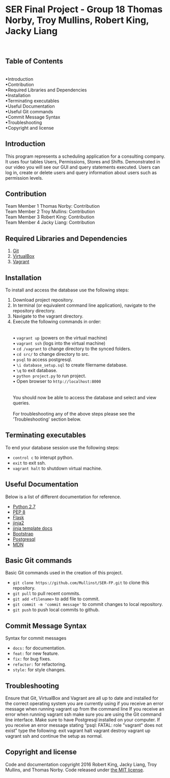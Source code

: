 SER Final Project - Group 18
Thomas Norby, Troy Mullins, Robert King, Jacky Liang
==============================================
<br>

Table of Contents
-----------------------------------
<br>
•Introduction<br>
•Contribution<br>
•Required Libraries and Dependencies<br>
•Installation<br>
•Terminating executables <br>
•Useful Documentation<br>
•Useful Git commands<br>
•Commit Message Syntax<br>
•Troubleshooting<br>
•Copyright and license<br>


Introduction
-----------------------------------

This program represents a scheduling application for a consulting company. It uses four tables Users, Permissions, Stores and Shifts. Demonstrated in our video you will see our GUI and query statements executed.
Users can log in, create or delete users and query information about users such as permission levels.


Contribution
-----------------------------------

Team Member 1 Thomas Norby: Contribution<br>
Team Member 2 Troy Mullins: Contribution<br>
Team Member 3 Robert King: Contribution<br>
Team Member 4 Jacky Liang: Contribution<br>


Required Libraries and Dependencies
-----------------------------------

1. [Git](http://git-scm.com/downloads)
2. [VirtualBox](https://www.virtualbox.org/wiki/Downloads)
3. [Vagrant](https://www.vagrantup.com)


Installation
------------------

To install and access the database use the following steps:<br>
1. Download project repository.<br>
2. In terminal (or equivalent command line application), navigate to the repository directory.<br>
3. Navigate to the vagrant directory.<br>
4. Execute the following commands in order:<br><br><br>
	• `vagrant up` (powers on the virtual machine)<br>
	• `vagrant ssh` (logs into the virtual machine)<br>
	• `cd /vagrant` to change directory to the synced folders.<br>
	• `cd src/` to change directory to src.<br>
	• `psql` to access postgresql.<br>
	• `\i database_setup.sql` to create filername database.<br>
	• `\q` to exit database.<br>
	• `python project.py` to run project.<br>
	• Open browser to `http://localhost:8000`<br>
<br><br>
You should now be able to access the database and select and view queries.
<br><br>
For troubleshooting any of the above steps please see the 'Troubleshooting' section below.


Terminating executables 
--------------------

To end your database session use the following steps:
* `control c` to interupt python.
* `exit` to exit ssh.
* `vagrant halt` to shutdown virtual machine. 


Useful Documentation
---------------------

Below is a list of different documentation for reference.
* [Python 2.7](https://www.python.org/download/releases/2.7/)
* [PEP 8](https://www.python.org/dev/peps/pep-0008/)
* [Flask](http://flask.pocoo.org/docs/0.10/quickstart/)
* [jinja2](http://jinja.pocoo.org/docs/dev/)
* [jinja template docs](http://jinja.pocoo.org/docs/dev/templates/)
* [Bootstrap](http://getbootstrap.com/)
* [Postgresql](http://www.postgresql.org/docs/9.3/static/index.html)
* [MDN](https://developer.mozilla.org/en-US/)


Basic Git commands
--------------------

Basic Git commands used in the creation of this project.
* `git clone https://github.com/Mullinst/SER-FP.git` to clone this repository.
* `git pull` to pull recent commits.
* `git add <filename>` to add file to commit.
* `git commit -m 'commit message'` to commit changes to local repository.
* `git push` to push local commits to github.


Commit Message Syntax
---------------------

Syntax for commit messages
* `docs:` for documentation.
* `feat:` for new feature.
* `fix:` for bug fixes.
* `refactor:` for refactoring.
* `style:` for style changes.


Troubleshooting
---------------------

Ensure that Git, VirtualBox and Vagrant are all up to date and installed for the correct operating system you are currently using if you receive an error message when running vagrant up from the command line
If you receive an error when running vagrant ssh make sure you are using the Git command line interface.
Make sure to have Postgresql installed on your computer. If you receive an error message stating “psql: FATAL:  role "vagrant" does not exist” type the following:
exit
vagrant halt
vagrant destroy
vagrant up
vagrant ssh
and continue the setup as normal.


Copyright and license
---------------------

Code and documentation copyright 2016 Robert King, Jacky Liang, Troy Mullins, and Thomas Norby. Code released under [the MIT license](https://github.com/Mullinst/SER-FP/blob/master/LICENSE).
